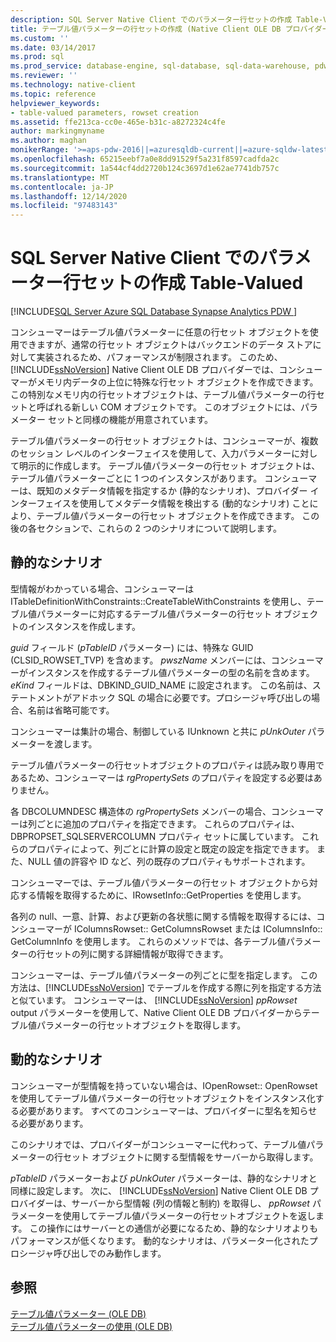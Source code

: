 ```yaml
---
description: SQL Server Native Client でのパラメーター行セットの作成 Table-Valued
title: テーブル値パラメーターの行セットの作成 (Native Client OLE DB プロバイダー)
ms.custom: ''
ms.date: 03/14/2017
ms.prod: sql
ms.prod_service: database-engine, sql-database, sql-data-warehouse, pdw
ms.reviewer: ''
ms.technology: native-client
ms.topic: reference
helpviewer_keywords:
- table-valued parameters, rowset creation
ms.assetid: ffe213ca-cc0e-465e-b31c-a8272324c4fe
author: markingmyname
ms.author: maghan
monikerRange: '>=aps-pdw-2016||=azuresqldb-current||=azure-sqldw-latest||>=sql-server-2016||>=sql-server-linux-2017||=azuresqldb-mi-current'
ms.openlocfilehash: 65215eebf7a0e8dd91529f5a231f8597cadfda2c
ms.sourcegitcommit: 1a544cf4dd2720b124c3697d1e62ae7741db757c
ms.translationtype: MT
ms.contentlocale: ja-JP
ms.lasthandoff: 12/14/2020
ms.locfileid: "97483143"
---
```

# <a name="table-valued-parameter-rowset-creation-in-sql-server-native-client"></a>SQL Server Native Client でのパラメーター行セットの作成 Table-Valued
[!INCLUDE[SQL Server Azure SQL Database Synapse Analytics PDW ](../../includes/applies-to-version/sql-asdb-asdbmi-asa-pdw.md)]

  コンシューマーはテーブル値パラメーターに任意の行セット オブジェクトを使用できますが、通常の行セット オブジェクトはバックエンドのデータ ストアに対して実装されるため、パフォーマンスが制限されます。 このため、[!INCLUDE[ssNoVersion](../../includes/ssnoversion-md.md)] Native Client OLE DB プロバイダーでは、コンシューマーがメモリ内データの上位に特殊な行セット オブジェクトを作成できます。 この特別なメモリ内の行セットオブジェクトは、テーブル値パラメーターの行セットと呼ばれる新しい COM オブジェクトです。 このオブジェクトには、パラメーター セットと同様の機能が用意されています。  
  
 テーブル値パラメーターの行セット オブジェクトは、コンシューマーが、複数のセッション レベルのインターフェイスを使用して、入力パラメーターに対して明示的に作成します。 テーブル値パラメーターの行セット オブジェクトは、テーブル値パラメーターごとに 1 つのインスタンスがあります。 コンシューマーは、既知のメタデータ情報を指定するか (静的なシナリオ)、プロバイダー インターフェイスを使用してメタデータ情報を検出する (動的なシナリオ) ことにより、テーブル値パラメーターの行セット オブジェクトを作成できます。 この後の各セクションで、これらの 2 つのシナリオについて説明します。  
  
## <a name="static-scenario"></a>静的なシナリオ  
 型情報がわかっている場合、コンシューマーは ITableDefinitionWithConstraints::CreateTableWithConstraints を使用し、テーブル値パラメーターに対応するテーブル値パラメーターの行セット オブジェクトのインスタンスを作成します。  
  
 *guid* フィールド (*pTableID* パラメーター) には、特殊な GUID (CLSID_ROWSET_TVP) を含めます。 *pwszName* メンバーには、コンシューマーがインスタンスを作成するテーブル値パラメーターの型の名前を含めます。 *eKind* フィールドは、DBKIND_GUID_NAME に設定されます。 この名前は、ステートメントがアドホック SQL の場合に必要です。プロシージャ呼び出しの場合、名前は省略可能です。  
  
 コンシューマーは集計の場合、制御している IUnknown と共に *pUnkOuter* パラメーターを渡します。  
  
 テーブル値パラメーターの行セットオブジェクトのプロパティは読み取り専用であるため、コンシューマーは *rgPropertySets* のプロパティを設定する必要はありません。  
  
 各 DBCOLUMNDESC 構造体の *rgPropertySets* メンバーの場合、コンシューマーは列ごとに追加のプロパティを指定できます。 これらのプロパティは、DBPROPSET_SQLSERVERCOLUMN プロパティ セットに属しています。 これらのプロパティによって、列ごとに計算の設定と既定の設定を指定できます。 また、NULL 値の許容や ID など、列の既存のプロパティもサポートされます。  
  
 コンシューマーでは、テーブル値パラメーターの行セット オブジェクトから対応する情報を取得するために、IRowsetInfo::GetProperties を使用します。  
  
 各列の null、一意、計算、および更新の各状態に関する情報を取得するには、コンシューマーが IColumnsRowset:: GetColumnsRowset または IColumnsInfo:: GetColumnInfo を使用します。 これらのメソッドでは、各テーブル値パラメーターの行セットの列に関する詳細情報が取得できます。  
  
 コンシューマーは、テーブル値パラメーターの列ごとに型を指定します。 この方法は、[!INCLUDE[ssNoVersion](../../includes/ssnoversion-md.md)] でテーブルを作成する際に列を指定する方法と似ています。 コンシューマーは、 [!INCLUDE[ssNoVersion](../../includes/ssnoversion-md.md)] *ppRowset* output パラメーターを使用して、Native Client OLE DB プロバイダーからテーブル値パラメーターの行セットオブジェクトを取得します。  
  
## <a name="dynamic-scenario"></a>動的なシナリオ  
 コンシューマーが型情報を持っていない場合は、IOpenRowset:: OpenRowset を使用してテーブル値パラメーターの行セットオブジェクトをインスタンス化する必要があります。 すべてのコンシューマーは、プロバイダーに型名を知らせる必要があります。  
  
 このシナリオでは、プロバイダーがコンシューマーに代わって、テーブル値パラメーターの行セット オブジェクトに関する型情報をサーバーから取得します。  
  
 *pTableID* パラメーターおよび *pUnkOuter* パラメーターは、静的なシナリオと同様に設定します。 次に、 [!INCLUDE[ssNoVersion](../../includes/ssnoversion-md.md)] Native Client OLE DB プロバイダーは、サーバーから型情報 (列の情報と制約) を取得し、 *ppRowset* パラメーターを使用してテーブル値パラメーターの行セットオブジェクトを返します。 この操作にはサーバーとの通信が必要になるため、静的なシナリオよりもパフォーマンスが低くなります。 動的なシナリオは、パラメーター化されたプロシージャ呼び出しでのみ動作します。  
  
## <a name="see-also"></a>参照  
 [テーブル値パラメーター &#40;OLE DB&#41;](../../relational-databases/native-client-ole-db-table-valued-parameters/table-valued-parameters-ole-db.md)   
 [テーブル値パラメーターの使用 &#40;OLE DB&#41;](../../relational-databases/native-client-ole-db-how-to/use-table-valued-parameters-ole-db.md)  
  
  
